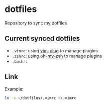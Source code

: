 # dotfiles
Repository to sync my dotfiles

## Current synced dotfiles

- `.vimrc`: using [vim-plug](https://github.com/junegunn/vim-plug) to manage plugins
- `.zshrc`: using [oh-my-zsh](https://ohmyz.sh/) to manage plugins
- `.bashrc`

## Link

Example:

```bash
ln -s ~/dotfiles/.vimrc ~/.vimrc
```
